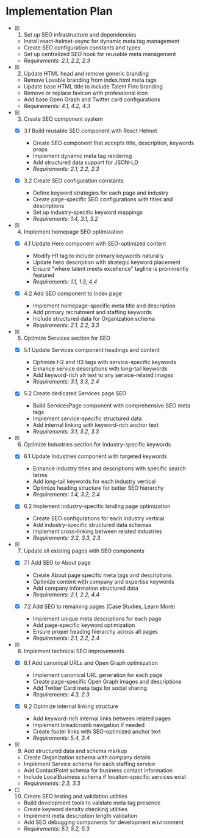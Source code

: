 # Implementation Plan

- [x] 1. Set up SEO infrastructure and dependencies
  - Install react-helmet-async for dynamic meta tag management
  - Create SEO configuration constants and types
  - Set up centralized SEO hook for reusable meta management
  - _Requirements: 2.1, 2.2, 2.3_

- [x] 2. Update HTML head and remove generic branding
  - Remove Lovable branding from index.html meta tags
  - Update base HTML title to include Talent Fino branding
  - Remove or replace favicon with professional icon
  - Add base Open Graph and Twitter card configurations
  - _Requirements: 4.1, 4.2, 4.3_

- [x] 3. Create SEO component system
  - [x] 3.1 Build reusable SEO component with React Helmet
    - Create SEO component that accepts title, description, keywords props
    - Implement dynamic meta tag rendering
    - Add structured data support for JSON-LD
    - _Requirements: 2.1, 2.2, 2.3_
  
  - [x] 3.2 Create SEO configuration constants
    - Define keyword strategies for each page and industry
    - Create page-specific SEO configurations with titles and descriptions
    - Set up industry-specific keyword mappings
    - _Requirements: 1.4, 3.1, 3.2_

- [x] 4. Implement homepage SEO optimization
  - [x] 4.1 Update Hero component with SEO-optimized content
    - Modify H1 tag to include primary keywords naturally
    - Update hero description with strategic keyword placement
    - Ensure "where talent meets excellence" tagline is prominently featured
    - _Requirements: 1.1, 1.3, 4.4_
  
  - [x] 4.2 Add SEO component to Index page
    - Implement homepage-specific meta title and description
    - Add primary recruitment and staffing keywords
    - Include structured data for Organization schema
    - _Requirements: 2.1, 2.2, 3.3_

- [x] 5. Optimize Services section for SEO
  - [x] 5.1 Update Services component headings and content
    - Optimize H2 and H3 tags with service-specific keywords
    - Enhance service descriptions with long-tail keywords
    - Add keyword-rich alt text to any service-related images
    - _Requirements: 3.1, 3.3, 2.4_
  
  - [x] 5.2 Create dedicated Services page SEO
    - Build ServicesPage component with comprehensive SEO meta tags
    - Implement service-specific structured data
    - Add internal linking with keyword-rich anchor text
    - _Requirements: 3.1, 3.2, 3.3_

- [x] 6. Optimize Industries section for industry-specific keywords
  - [x] 6.1 Update Industries component with targeted keywords
    - Enhance industry titles and descriptions with specific search terms
    - Add long-tail keywords for each industry vertical
    - Optimize heading structure for better SEO hierarchy
    - _Requirements: 1.4, 3.2, 2.4_
  
  - [x] 6.2 Implement industry-specific landing page optimization
    - Create SEO configurations for each industry vertical
    - Add industry-specific structured data schemas
    - Implement cross-linking between related industries
    - _Requirements: 3.2, 3.3, 2.3_

- [x] 7. Update all existing pages with SEO components
  - [x] 7.1 Add SEO to About page
    - Create About page specific meta tags and descriptions
    - Optimize content with company and expertise keywords
    - Add company information structured data
    - _Requirements: 2.1, 2.2, 4.4_
  
  - [x] 7.2 Add SEO to remaining pages (Case Studies, Learn More)
    - Implement unique meta descriptions for each page
    - Add page-specific keyword optimization
    - Ensure proper heading hierarchy across all pages
    - _Requirements: 2.1, 2.2, 2.4_

- [x] 8. Implement technical SEO improvements
  - [x] 8.1 Add canonical URLs and Open Graph optimization
    - Implement canonical URL generation for each page
    - Create page-specific Open Graph images and descriptions
    - Add Twitter Card meta tags for social sharing
    - _Requirements: 4.3, 2.3_
  
  - [x] 8.2 Optimize internal linking structure
    - Add keyword-rich internal links between related pages
    - Implement breadcrumb navigation if needed
    - Create footer links with SEO-optimized anchor text
    - _Requirements: 5.4, 3.4_

- [x] 9. Add structured data and schema markup
  - Create Organization schema with company details
  - Implement Service schema for each staffing service
  - Add ContactPoint schema for business contact information
  - Include LocalBusiness schema if location-specific services exist
  - _Requirements: 2.3, 3.3_

- [ ] 10. Create SEO testing and validation utilities
  - Build development tools to validate meta tag presence
  - Create keyword density checking utilities
  - Implement meta description length validation
  - Add SEO debugging components for development environment
  - _Requirements: 5.1, 5.2, 5.3_